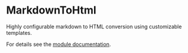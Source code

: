 # MarkdownToHtml
Highly configurable markdown to HTML conversion using customizable templates.

For details see the [module documentation](Documentation/MarkdownToHTML.md).

